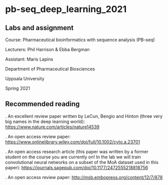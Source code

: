 # pb-seq_deep_learning_2021

## Labs and assignment

Course: Pharmaceutical bioinformatics with sequence analysis (PB-seq)

Lecturers: Phil Harrison & Ebba Bergman

Assistant: Maris Lapins

Department of Pharmaceutical Biosciences

Uppsala University

Spring 2021

## Recommended reading

<Deep Learning>. An excellent review paper written by LeCun, Bengio and Hinton (three very big names in the deep learning world): https://www.nature.com/articles/nature14539

<Deep learning in image cytometry: a review>. An open access review paper: https://www.onlinelibrary.wiley.com/doi/full/10.1002/cyto.a.23701

<Transfer Learning with Deep Convolutional Neural Networks for Classifying Cellular Morphological Changes>. An open access research article (this paper was written by a former student on the course you are currently on! In the lab we will train convolutional neural networks on a subset of the MoA dataset used in this paper): https://journals.sagepub.com/doi/10.1177/2472555218818756

<Deep learning for computational biology>. An open access review paper: http://msb.embopress.org/content/12/7/878
